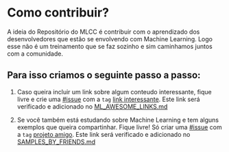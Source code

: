 # Como contribuir?

A ideia do Repositório do MLCC é contribuir com o aprendizado dos desenvolvedores que estão se envolvendo com Machine Learning. 
Logo esse não é um treinamento que se faz sozinho e sim caminhamos juntos com a comunidade. 

## Para isso criamos o seguinte passo a passo:

1. Caso queira incluir um link sobre algum conteudo interessante, fique livre e crie uma [#issue](https://github.com/gdgrio/mlcc/issues) com a `tag` [link interessante](https://github.com/gdgrio/mlcc/labels/link%20interessante). Este link será verificado e adicionado no [ML_AWESOME_LINKS.md](https://github.com/gdgrio/mlcc/blob/master/ML_AWESOME_LINKS.md)

2. Se você também está estudando sobre Machine Learning e tem alguns exemplos que queira compartinhar. Fique livre! Só criar uma [#issue](https://github.com/gdgrio/mlcc/issues) com a `tag` [projeto amigo](https://github.com/gdgrio/mlcc/labels/projeto%20amigo). Este link será verificado e adicionado no [SAMPLES_BY_FRIENDS.md](https://github.com/gdgrio/mlcc/blob/master/SAMPLES_BY_FRIENDS.md)
